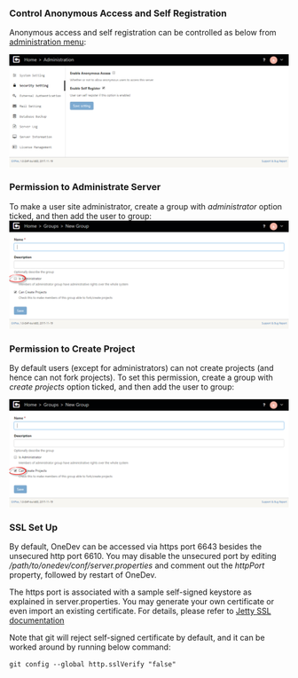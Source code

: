 ### Control Anonymous Access and Self Registration

Anonymous access and self registration can be controlled as below from [administration menu](Server-Administration-Menu):

![security-setting.png](images/security-setting.png)

### Permission to Administrate Server

To make a user site administrator, create a group with _administrator_ option ticked, and then add the user to group:
![administer-server-permission.png](images/administer-server-permission.png)

### Permission to Create Project

By default users (except for administrators) can not create projects (and hence can not fork projects). To set this permission, create a group with _create projects_ option ticked, and then add the user to group:

![create-project-permission.png](images/create-project-permission.png)

### SSL Set Up

By default, OneDev can be accessed via https port 6643 besides the unsecured http port 6610. You may disable the unsecured port by editing _/path/to/onedev/conf/server.properties_ and comment out the _httpPort_ property, followed by restart of OneDev. 

The https port is associated with a sample self-signed keystore as explained in server.properties. You may generate your own certificate or even import an existing certificate. For details, please refer to [Jetty SSL documentation](http://www.eclipse.org/jetty/documentation/current/configuring-ssl.html)

Note that git will reject self-signed certificate by default, and it can be worked around by running below command:
```
git config --global http.sslVerify "false"
```
